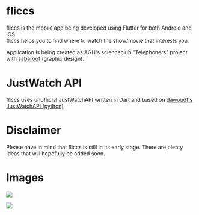 # fliccs
fliccs is the mobile app being developed using Flutter for both Android and iOS. <br />
fliccs helps you to find where to watch the show/movie that interests you.

Application is being created as AGH's scienceclub "Telephoners" project with [sabaroof](https://github.com/sabaroof "sabaroof") (graphic design).

# JustWatch API
fliccs uses unofficial JustWatchAPI written in Dart and based on [dawoudt's JustWatchAPI (python)](https://github.com/dawoudt/JustWatchAPI "dawoudt's JustWatchAPI")

# Disclaimer
Please have in mind that fliccs is still in its early stage. There are plenty ideas that will hopefully be added soon.

# Images
![](http://searchengine.crosswiert.pl/images/image1.png)

![](http://searchengine.crosswiert.pl/images/image4.png)




